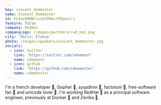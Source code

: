 ```yaml
---
key: vincent_demeester
name: Vincent Demeester
id: FC4ueXRMNCcxxGYGRmcrHPponLr1
feature: false
company: RedHat
companyLogo: /images/partners/red_hat.png
city: 'Paris, France'
photo: /images/speakers/vincent_demeester.jpg
socials:
  - icon: twitter
    link: 'https://twitter.com/vdemeest'
    name: vdemeest
  - icon: github
    link: 'https://github.com/vdemeester'
    name: vdemeester
---
```

I'm a french developer 🐻, Gopher 🐹, sysadmin 🐺, factotum 🦁, free-software fan 👼 and unicode lover 🐸. I'm working RedHat 🎩 as a principal software engineer, previously at Docker 🐳 and Zenika 🐯.